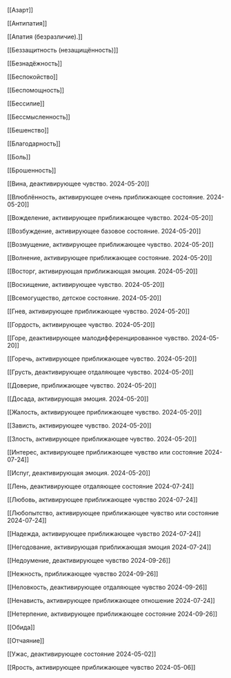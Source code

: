 [[Азарт]]

[[Антипатия]]

[[Апатия (безразличие).]]

[[Беззащитность (незащищённость)]]

[[Безнадёжность]]

[[Беспокойство]]

[[Беспомощность]]

[[Бессилие]]

[[Бессмысленность]]

[[Бешенство]]

[[Благодарность]]

[[Боль]]

[[Брошенность]]

[[Вина, деактивирующее чувство. 2024-05-20]]

[[Влюблённость, активирующее очень приближающее состояние. 2024-05-20]]

[[Вожделение, активирующее приближающее чувство. 2024-05-20]]

[[Возбуждение, активирующее базовое состояние. 2024-05-20]]

[[Возмущение, активирующее приближающее чувство. 2024-05-20]]

[[Волнение, активирующее приближающее состояние. 2024-05-20]]

[[Восторг, активирующая приближающая эмоция. 2024-05-20]]

[[Восхищение, активирующее чувство. 2024-05-20]]

[[Всемогущество, детское состояние. 2024-05-20]]

[[Гнев, активирующее приближающее чувство. 2024-05-20]]

[[Гордость, активирующее чувство. 2024-05-20]]

[[Горе, деактивирующее малодифференцированное чувство. 2024-05-20]]

[[Горечь, активирующее приближающее чувство. 2024-05-20]]

[[Грусть, деактивирующее отдаляющее чувство. 2024-05-20]]

[[Доверие, приближающее чувство. 2024-05-20]]

[[Досада, активирующая эмоция. 2024-05-20]]

[[Жалость, активирующее приближающее чувство. 2024-05-20]]

[[Зависть, активирующее чувство. 2024-05-20]]

[[Злость, активирующее приближающее чувство. 2024-05-20]]

[[Интерес, активирующее приближающее чувство или состояние 2024-07-24]]

[[Испуг, деактивирующая эмоция. 2024-05-20]]

[[Лень, деактивирующее отдаляющее состояние 2024-07-24]]

[[Любовь, активирующее приближающее чувство 2024-07-24]]

[[Любопытство, активирующее приближающее чувство или состояние 2024-07-24]]

[[Надежда, активирующее приближающее чувство 2024-07-24]]

[[Негодование, активирующая приближающая эмоция 2024-07-24]]

[[Недоумение, деактивирующее чувство 2024-09-26]]

[[Нежность, приближающее чувство 2024-09-26]]

[[Неловкость, деактивирующее отдаляющее чувство 2024-09-26]]

[[Ненависть, активирующее приближающее отношение 2024-07-24]]

[[Нетерпение, активирующее приближающее состояние 2024-09-26]]

[[Обида]]

[[Отчаяние]]

[[Ужас, деактивирующее состояние 2024-05-02]]

[[Ярость, активирующее приближающее чувство 2024-05-06]]



